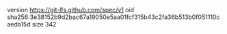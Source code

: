 version https://git-lfs.github.com/spec/v1
oid sha256:3e38152b9d2bac67a19050e5aa01fcf315b43c2fa36b513b0f051110caeda15d
size 342
